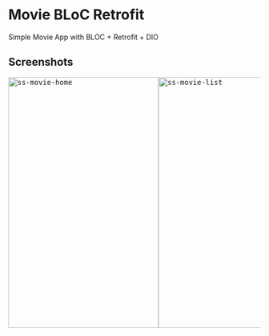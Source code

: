 # Movie BLoC Retrofit

Simple Movie App with BLOC + Retrofit + DIO

## Screenshots
<pre>
<img src="https://github.com/fionicholas/Movie-BLOC-Retrofit/blob/master/screenshot/movie.png" alt="ss-movie-home" width="300" height="500" /><img src="https://github.com/fionicholas/Movie-BLOC-Retrofit/blob/master/screenshot/popular_pages.png" alt="ss-movie-list" width="300" height="500" /><img src="https://github.com/fionicholas/Movie-BLOC-Retrofit/blob/master/screenshot/detail_movie.png" alt="ss-movie-detail" width="300" height="500" />
</pre>

